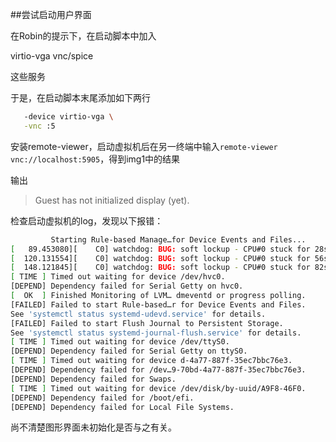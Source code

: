 ##尝试启动用户界面

在Robin的提示下，在启动脚本中加入

virtio-vga vnc/spice

这些服务

于是，在启动脚本末尾添加如下两行

```bash
   -device virtio-vga \
   -vnc :5
```

安装remote-viewer，启动虚拟机后在另一终端中输入`remote-viewer vnc://localhost:5905`，得到img1中的结果

输出

> Guest has not initialized display (yet).

检查启动虚拟机的log，发现以下报错：

```bash
         Starting Rule-based Manage…for Device Events and Files...
[   89.453080][    C0] watchdog: BUG: soft lockup - CPU#0 stuck for 28s! [modprobe:893]
[  120.131554][    C0] watchdog: BUG: soft lockup - CPU#0 stuck for 56s! [modprobe:893]
[  148.121845][    C0] watchdog: BUG: soft lockup - CPU#0 stuck for 82s! [modprobe:893]
[ TIME ] Timed out waiting for device /dev/hvc0.
[DEPEND] Dependency failed for Serial Getty on hvc0.
[  OK  ] Finished Monitoring of LVM… dmeventd or progress polling.
[FAILED] Failed to start Rule-based…r for Device Events and Files.
See 'systemctl status systemd-udevd.service' for details.
[FAILED] Failed to start Flush Journal to Persistent Storage.
See 'systemctl status systemd-journal-flush.service' for details.
[ TIME ] Timed out waiting for device /dev/ttyS0.
[DEPEND] Dependency failed for Serial Getty on ttyS0.
[ TIME ] Timed out waiting for device d-4a77-887f-35ec7bbc76e3.
[DEPEND] Dependency failed for /dev…9-70bd-4a77-887f-35ec7bbc76e3.
[DEPEND] Dependency failed for Swaps.
[ TIME ] Timed out waiting for device /dev/disk/by-uuid/A9F8-46F0.
[DEPEND] Dependency failed for /boot/efi.
[DEPEND] Dependency failed for Local File Systems.
```

尚不清楚图形界面未初始化是否与之有关。